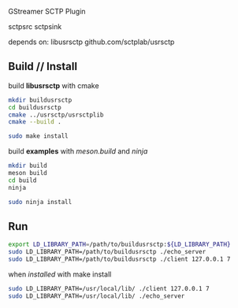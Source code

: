 GStreamer SCTP Plugin

sctpsrc
sctpsink

depends on: libusrsctp github.com/sctplab/usrsctp

## Build // Install

build **libusrsctp** with cmake

```bash
mkdir buildusrsctp
cd buildusrsctp
cmake ../usrsctp/usrsctplib
cmake --build .

sudo make install
```

build **examples** with *meson.build* and *ninja*

```bash
mkdir build
meson build
cd build
ninja

sudo ninja install
```

## Run

```bash
export LD_LIBRARY_PATH=/path/to/buildusrsctp:${LD_LIBRARY_PATH}
sudo LD_LIBRARY_PATH=/path/to/buildusrsctp ./echo_server
sudo LD_LIBRARY_PATH=/path/to/buildusrsctp ./client 127.0.0.1 7
```

when *installed* with make install

```bash
sudo LD_LIBRARY_PATH=/usr/local/lib/ ./client 127.0.0.1 7
sudo LD_LIBRARY_PATH=/usr/local/lib/ ./echo_server
```
